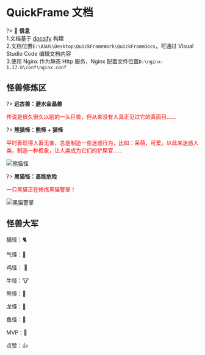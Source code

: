 # **QuickFrame 文档**

?> :link: **信息**  
1.文档基于 [docsify](https://docsify.js.org/#/zh-cn/) 构建  
2.文档位置`E:\ASUS\Desktop\QuickFrameWork\QuickFrameDocs`，可通过 Visual Studio Code 编辑文档内容  
3.使用 Nginx 作为静态 Http 服务，Nginx 配置文件位置`D:\nginx-1.17.6\conf\nginx.conf`

## 怪兽修炼区

?> **远古兽：避水金晶兽**

<font style='color:red;'>传说是很久很久以前的一头巨兽，但从来没有人真正见过它的真面目......</font>

?> **熊猫怪：熊怪 + 猫怪**

<font style='color:red;'>平时表现得人畜无害，总是制造一些迷惑行为，比如：呆萌，可爱。以此来迷惑人类，制造一种假象，让人类成为它们的铲屎官......</font>

![熊猫怪](../../img/xiongmao.png ":size=10%")

?> **黑猫怪：高能危险**

<font style='color:red;'>一只黑猫正在修炼黑猫警掌！</font>

![黑猫警掌](../../img/heimaojinzhang.gif ":size=10%")

## 怪兽大军

猫怪：<span v-for="i in 30">:cat2:</span>

气怪：<span v-for="i in 30">:triumph:</span>

鸡怪： <span v-for="i in 30">:baby_chick:</span>

牛怪：<span v-for="i in 30">:cow:</span>

熊怪：<span v-for="i in 30">:bear:</span>

龙怪：<span v-for="i in 30">:butterfly:</span>

鱼怪：<span v-for="i in 30">:blowfish:</span>

MVP：<span v-for="i in 30">:1st_place_medal:</span>

点赞：<span v-for="i in 30">:+1:</span>
